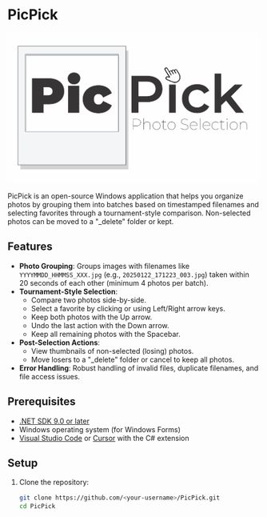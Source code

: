 # PicPick

![PicPick Logo](Resources/logo.png)

PicPick is an open-source Windows application that helps you organize photos by grouping them into batches based on timestamped filenames and selecting favorites through a tournament-style comparison. Non-selected photos can be moved to a "_delete" folder or kept.

## Features
- **Photo Grouping**: Groups images with filenames like `YYYYMMDD_HHMMSS_XXX.jpg` (e.g., `20250122_171223_003.jpg`) taken within 20 seconds of each other (minimum 4 photos per batch).
- **Tournament-Style Selection**:
  - Compare two photos side-by-side.
  - Select a favorite by clicking or using Left/Right arrow keys.
  - Keep both photos with the Up arrow.
  - Undo the last action with the Down arrow.
  - Keep all remaining photos with the Spacebar.
- **Post-Selection Actions**:
  - View thumbnails of non-selected (losing) photos.
  - Move losers to a "_delete" folder or cancel to keep all photos.
- **Error Handling**: Robust handling of invalid files, duplicate filenames, and file access issues.

## Prerequisites
- [.NET SDK 9.0 or later](https://dotnet.microsoft.com/download/dotnet/9.0)
- Windows operating system (for Windows Forms)
- [Visual Studio Code](https://code.visualstudio.com/) or [Cursor](https://www.cursor.com/) with the C# extension

## Setup
1. Clone the repository:
   ```bash
   git clone https://github.com/<your-username>/PicPick.git
   cd PicPick